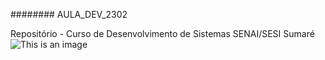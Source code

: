 ######## AULA_DEV_2302

Repositório - Curso de Desenvolvimento de Sistemas SENAI/SESI Sumaré
![This is an image](https://lh3.googleusercontent.com/Z5Pg98RDxW6yt-rDVcl0MOM-Ajw8xs21-qqvHKWDAJKqr0XszkbkQzPEdgURk3k0b74CUXcmI-l3wUc2kJmR9w8BQDNi4Wtrtl93IiX9FRoURO6Kh1ZKJ9W_P2HKv9NQAS0nYWfF6KaNCBcb83EBoM873TdEVaIyCqtt8Y20KagH79tCdGntwgH-LaoqJuUkypj0F5RZS3WkY6Pnedi3Sp5As5nM1KshTHvPcRqwsuG_Tgq7lnFOuQ8d_ARtuZv03IwPw9y1fGk1C6NJg1cQBsXREyYfAkC8g03rb5Q1g_Lo_KqtMFNtO4_3MNu9nArxUMRo6X58z9PfkRnGyF1aZTtH1fahAiz4BHmE-mVGxDUyAFKKmfkaEMX0o0KkZkSABzcoCyPIZgY1SRW5VOOjCFUQyS66pUS2YZ1OHBu0MHagoSR5g2nfRlG0YvrGF0BaCSDpJcgCM5mmBO3LlgEtqEtaJhVWIxFHEpxX_LBrFCeIl0soNz76N6-Iz-_eGp43JBNUyjI2A68gJmmmml5POXv2sauenOLUiLkybfp0YuIxc7LgYDUUZVq2BwRIUzQ3b2h2TkmaMOJHWGClyD1mXVgs2jDcPXGcWnSB4Zln0SnIlndYDr5qeQEZees-oJpL5-3O-CH3m9olkE2qXtCk5n7qboLnXdO1TZM7Kpd5VQ2NS_tEq2XII-Moxban4OYa-ktVWBKip__4EG0-Hf90zZ7fVLBZ19wxS8H3ZLpIEaJ9xnj1wvF9MDWncHOhci4mbyaOHSjiG1_H1Zbn9crbHShAgf4aLMjb9RvgLpudqCzqph_QJA9RYlX4mXmN0XlgmWCRmyLqsAUB3wasFctsNG_zU6-9PrsrjVkl2WGDVQNB4l1xLySWVltdAriMNn8VtHED706RTyIdhB7-pF48P-_1H9qTuyyNprFiUIcOWP_Mtg=w519-h914-no?authuser=0)
